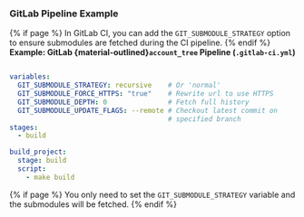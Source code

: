 ### <i class="fab fa-gitlab"></i> GitLab Pipeline Example
{% if page %}
In GitLab CI, you can add the `GIT_SUBMODULE_STRATEGY` option to ensure submodules are fetched during the CI pipeline.
{% endif %}
**Example: GitLab {material-outlined}`account_tree` Pipeline (`.gitlab-ci.yml`)**

```yaml

variables:
  GIT_SUBMODULE_STRATEGY: recursive    # Or 'normal'
  GIT_SUBMODULE_FORCE_HTTPS: "true"    # Rewrite url to use HTTPS
  GIT_SUBMODULE_DEPTH: 0               # Fetch full history
  GIT_SUBMODULE_UPDATE_FLAGS: --remote # Checkout latest commit on
                                       # specified branch
stages:
  - build

build_project:
  stage: build
  script:
    - make build
```
{% if page %}
You only need to set the `GIT_SUBMODULE_STRATEGY` variable and the submodules will be fetched.
{% endif %}
